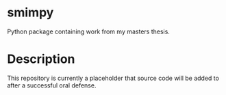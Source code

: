 # smimpy
Python package containing work from my masters thesis.

# Description
This repository is currently a placeholder that source code will be added to after a successful oral defense. 
